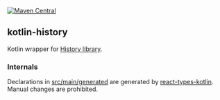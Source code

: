 [![Maven Central](https://img.shields.io/maven-central/v/org.jetbrains.kotlin-wrappers/kotlin-history)](https://mvnrepository.com/artifact/org.jetbrains.kotlin-wrappers/kotlin-history)

## kotlin-history

Kotlin wrapper for [History library](https://github.com/remix-run/history).

### Internals

Declarations in [src/main/generated](./src/main/generated) are generated by [react-types-kotlin](https://github.com/karakum-team/react-types-kotlin). Manual changes are prohibited.
